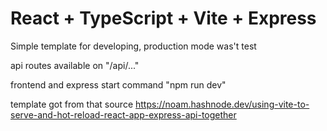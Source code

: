 # React + TypeScript + Vite + Express

Simple template for developing, production mode was't test

api routes available on "/api/..."

frontend and express start command "npm run dev"

template got from that source https://noam.hashnode.dev/using-vite-to-serve-and-hot-reload-react-app-express-api-together
